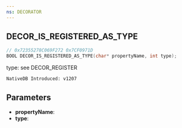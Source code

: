 ```yaml
---
ns: DECORATOR
---
```

## DECOR_IS_REGISTERED_AS_TYPE

```c
// 0x72355278C069F272 0x7CF0971D
BOOL DECOR_IS_REGISTERED_AS_TYPE(char* propertyName, int type);
```

type: see DECOR_REGISTER

```
NativeDB Introduced: v1207
```

## Parameters
* **propertyName**:
* **type**:
